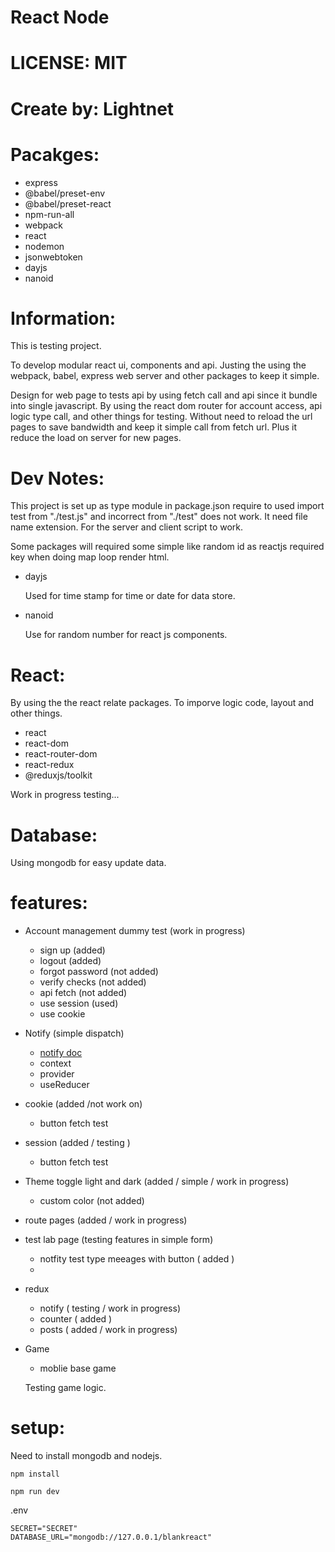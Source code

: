 # React Node

# LICENSE: MIT

# Create by: Lightnet

# Pacakges:
- express
- @babel/preset-env
- @babel/preset-react
- npm-run-all
- webpack
- react
- nodemon
- jsonwebtoken
- dayjs
- nanoid

# Information:
  This is testing project. 
  
  To develop modular react ui, components and api. Justing the using the webpack, babel, express web server and other packages to keep it simple.

  Design for web page to tests api by using fetch call and api since it bundle into single javascript. By using the react dom router for account access, api logic type call, and other things for testing. Without need to reload the url pages to save bandwidth and keep it simple call from fetch url. Plus it reduce the load on server for new pages.

# Dev Notes:
  This project is set up as type module in package.json require to used import test from "./test.js" and incorrect from "./test" does not work. It need file name extension. For the server and client script to work.

  Some packages will required some simple like random id as reactjs required key when doing map loop render html.

- dayjs
  
  Used for time stamp for time or date for data store.

- nanoid
  
  Use for random number for react js components.

# React:
By using the the react relate packages. To imporve logic code, layout and other things. 

- react
- react-dom
- react-router-dom
- react-redux
- @reduxjs/toolkit

Work in progress testing...

# Database:
  Using mongodb for easy update data.

# features:
- Account management dummy test (work in progress)
  - sign up (added)
  - logout (added)
  - forgot password (not added)
  - verify checks (not added)
  - api fetch (not added)
  - use session (used)
  - use cookie
- Notify (simple dispatch)
  - [notify doc ](/docs/notify.md)
  - context
  - provider
  - useReducer
- cookie (added /not work on)
  - button fetch test
- session (added / testing )
  - button fetch test
- Theme toggle light and dark (added / simple / work in progress)
  - custom color (not added)
- route pages (added / work in progress)
- test lab page (testing features in simple form)
  - notfity test type meeages with button ( added )
  - 
- redux
  - notify ( testing / work in progress)
  - counter ( added )
  - posts ( added /  work in progress)

- Game
  - moblie base game

  Testing game logic.


# setup:
  Need to install mongodb and nodejs.

```
npm install

npm run dev
```

.env
```
SECRET="SECRET"
DATABASE_URL="mongodb://127.0.0.1/blankreact"
```